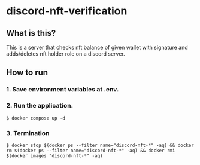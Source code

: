 # discord-nft-verification

## What is this?

This is a server that checks nft balance of given wallet with signature and adds/deletes nft holder role on a discord server.

## How to run

### 1. Save environment variables at .env.

### 2. Run the application.

```
$ docker compose up -d
```

### 3. Termination

```
$ docker stop $(docker ps --filter name="discord-nft-*" -aq) && docker rm $(docker ps --filter name="discord-nft-*" -aq) && docker rmi $(docker images "discord-nft-*" -aq)
```
